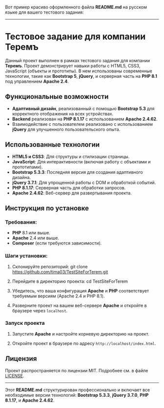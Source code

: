 Вот пример красиво оформленного файла **README.md** на русском языке для вашего тестового задания:

---

# Тестовое задание для компании Теремъ

Данный проект выполнен в рамках тестового задания для компании **Теремъ**. Проект демонстрирует навыки работы с HTML5, CSS3, JavaScript (объекты и прототипы). В нем использованы современные технологии, такие как **Bootstrap 5**, **jQuery**, и серверная часть на **PHP 8.1** под управлением **Apache 2.4**.

## Функциональные возможности
- **Адаптивный дизайн**, реализованный с помощью **Bootstrap 5.3** для корректного отображения на всех устройствах.
- **Backend** реализован на **PHP 8.1.17** с использованием **Apache 2.4.62**.
- Взаимодействие с пользователем реализовано с использованием **jQuery** для улучшенного пользовательского опыта.

## Использованные технологии
- **HTML5 и CSS3**: Для структуры и стилизации страницы.
- **JavaScript**: Для интерактивности (включая работу с объектами и прототипами).
- **Bootstrap 5.3.3**: Последняя версия для создания адаптивного дизайна.
- **jQuery 3.7.1**: Для упрощенной работы с DOM и обработкой событий.
- **PHP 8.1.17**: Серверная часть для обработки запросов.
- **Apache 2.4.62**: Веб-сервер для развертывания проекта.

## Инструкция по установке
### Требования:
- **PHP** 8.1 или выше.
- **Apache** 2.4 или выше.
- **Composer** (если требуются зависимости).

### Шаги установки:

1. Склонируйте репозиторий:
   git clone https://github.com/tima03/TestSiteForTerem.git

2. Перейдите в директорию проекта:
   cd TestSiteForTerem

3. Убедитесь, что ваша конфигурация **Apache** и **PHP** соответствует требуемым версиям (Apache 2.4 и PHP 8.1).

4. Разверните проект на вашем веб-сервере **Apache** и откройте в браузере через `localhost`.

### Запуск проекта

1. Запустите **Apache** и настройте корневую директорию на проект.

2. Откройте проект в браузере по адресу `http://localhost/index.html`.

## Лицензия
Проект распространяется по лицензии MIT. Подробнее см. в файле [LICENSE](LICENSE).

---

Этот **README.md** структурирован профессионально и включает все необходимые версии технологий: **Bootstrap 5.3.3**, **jQuery 3.7.0**, **PHP 8.1.17**, и **Apache 2.4.62**.